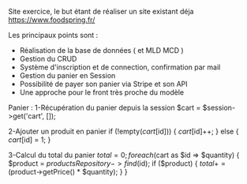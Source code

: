 Site exercice, le but étant de réaliser un site existant déja https://www.foodspring.fr/

Les principaux points sont :
- Réalisation de la base de données ( et MLD MCD ) 
- Gestion du CRUD
- Système d'inscription et de connection, confirmation par mail
- Gestion du panier en Session
- Possibilité de payer son panier via Stripe et son API
- Une approche pour le front très proche du modèle

Panier :
1-Récupération du panier depuis la session
$cart = $session->get('cart', []);

2-Ajouter un produit en panier
if (!empty($cart[$id])) {
            $cart[$id]++;
        } else {
            $cart[$id] = 1;
        }

3-Calcul du total du panier
$total = 0;
foreach ($cart as $id => $quantity) {
            $product = $productsRepository->find($id);
            if ($product) {
                $total += ($product->getPrice() * $quantity);
            }
        }
